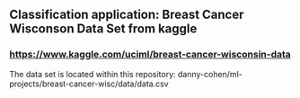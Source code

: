 ## Classification application: Breast Cancer Wisconson Data Set from kaggle
### https://www.kaggle.com/uciml/breast-cancer-wisconsin-data 

The data set is located within this repository: danny-cohen/ml-projects/breast-cancer-wisc/data/data.csv
